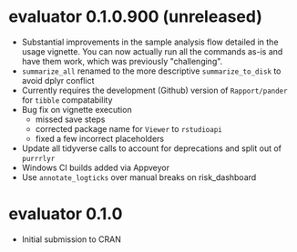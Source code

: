 # evaluator 0.1.0.900 (unreleased)

* Substantial improvements in the sample analysis flow detailed in the usage vignette. You can now actually run all the commands as-is and have them work, which was previously "challenging".
* `summarize_all` renamed to the more descriptive `summarize_to_disk` to avoid dplyr conflict
* Currently requires the development (Github) version of `Rapport/pander` for `tibble` compatability
* Bug fix on vignette execution
  * missed save steps
  * corrected package name for `Viewer` to `rstudioapi` 
  * fixed a few incorrect placeholders
* Update all tidyverse calls to account for deprecations and split out of `purrrlyr`
* Windows CI builds added via Appveyor
* Use `annotate_logticks` over manual breaks on risk_dashboard

# evaluator 0.1.0

* Initial submission to CRAN

